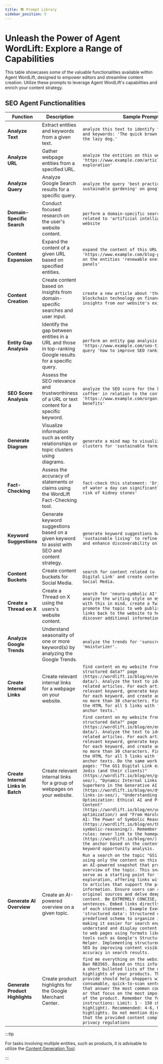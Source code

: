```yaml
---
title: 📚 Prompt Library
sidebar_position: 5
---
```


# Unleash the Power of Agent WordLift: Explore a Range of Capabilities

This table showcases some of the valuable functionalities available within Agent WordLift, designed to empower editors and streamline content creation. Utilize these prompts to leverage Agent WordLift's capabilities and enrich your content strategy.

## SEO Agent Functionalities

| Function | Description | Sample Prompt |
|----------|-------------|---------------|
| **Analyze Text** | Extract entities and keywords from a given text. | `analyze this text to identify the main entities and keywords: 'The quick brown fox jumps over the lazy dog.'` |
| **Analyze URL** | Gather webpage entities from a specified URL. | `analyze the entities on this webpage: 'https://www.example.com/article-about-space-exploration'` |
| **Analyze Query** | Analyze Google Search results for a specific query. | `analyze the query 'best practices for sustainable gardening' on google.co.uk` |
| **Domain-Specific Search** | Conduct focused research on the user's website content. | `perform a domain-specific search for articles related to 'artificial intelligence' on my website` |
| **Content Expansion** | Expand the content of a given URL based on specified entities. | `expand the content of this URL 'https://www.example.com/blog-post' by focusing on the entities 'renewable energy' and 'solar panels'` |
| **Content Creation** | Create content based on insights from domain-specific searches and user input. | `create a new article about 'the impact of blockchain technology on finance' using insights from our website's existing content'` |
| **Entity Gap Analysis** | Identify the gap between entities in a URL and those in top-ranking Google results for a specific query. | `perform an entity gap analysis for 'https://www.example.com/seo-tips' against the query 'how to improve SEO rankings'` |
| **SEO Score Analysis** | Assess the SEO relevance and trustworthiness of a URL or text content for a specific keyword. | `analyze the SEO score for the keyword 'organic coffee' in relation to the content on 'https://www.example.com/organic-coffee-benefits'` |
| **Generate Diagram** | Visualize information such as entity relationships or topic clusters using diagrams. | `generate a mind map to visualize the topic clusters for 'sustainable farming practices'` |
| **Fact-Checking** | Assess the accuracy of statements or claims using the WordLift Fact-Checking tool. | `fact-check this statement: 'Drinking two liters of water a day can significantly reduce the risk of kidney stones'` |
| **Keyword Suggestions** | Generate keyword suggestions based on a given keyword to assist with SEO and content strategy. | `generate keyword suggestions based on 'sustainable living' to refine content focus and enhance discoverability online'` |
| **Content Buckets** | Create content buckets for Social Media. | `search for content related to 'GS1', 'GS1 Digital Link' and create content buckets from Social Media.` |
| **Create a Thread on X** | Create a Thread on X using the users's website content. | `search for 'neuro-symbolic AI' and carefully analyze the writing style on my website and, with this in mind, create a Twitter thread to promote the topic to web publishers. Always add links back to the website to help users discover additional information.` |
| **Analyze Google Trends** | Understand seasonality of one or more keyword(s) by analyzing the Google Trends. | `analyze the trends for 'sunscreen' and 'moisturizer'.` |
| **Create Internal Links** | Create relevant internal links for a webpage on your website. | `find content on my website from the "What is structured data?" page (https://wordlift.io/blog/en/entity/structured-data/). Analyze the text to identify up to 5 related articles. For each article, determine a relevant keyword, generate keyword suggestions for each keyword, and create an anchor text of no more than 30 characters. Finally, compile the HTML for all 5 links with their respective anchor texts.'` |
| **Create Internal Links In Batch** | Create relevant internal links for a group of webpages on your website. | `find content on my website from the "What is structured data?" page (https://wordlift.io/blog/en/entity/structured-data/). Analyze the text to identify up to 5 related articles. For each article, determine a relevant keyword, generate keyword suggestions for each keyword, and create an anchor text of no more than 30 characters. Finally, compile the HTML for all 5 links with their respective anchor texts. Do the same work also for the pages: "The GS1 Digital Link explained for SEO Jedis (and their clients)" (https://wordlift.io/blog/en/gs1-digital-link-seo/), "Dynamic Internal Links in SEO: Your Superhero in the Generative AI Era" (https://wordlift.io/blog/en/dynamic-internal-links-in-seo/), "Understanding LLM Optimization: Ethical AI and Protecting Your Content" (https://wordlift.io/blog/en/understanding-llm-optimization/) and "From Harold Cohen to Modern AI: The Power of Symbolic Reasoning" (https://wordlift.io/blog/en/the-power-of-symbolic-reasoning/). Remember the following rules: never link to the homepage of the blog (https://wordlift.io/blog/en/) choose carefully the anchor based on the content relevancy and keyword opportunity analysis.` |
| **Generate AI Overview** | Create an AI-powered overview on a given topic. | `Run a search on the topic "GS1 Digital Link" using only the content on this website. Develop an AI-powered snapshot that provides a quick overview of the topic. This snapshot should serve as a starting point for further exploration, offering links with text anchors to articles that support the provided information. Ensure users can check the original sources and delve deeper into the content. Be EXTREMELY CONCISE, using only three sentences. Embed links directly in the key text of each statement. Example Execution for 'structured data': Structured data uses a predefined schema to organize information, making it easier for search engines to understand and display content. It can be added to web pages using formats like JSON-LD and tools such as Google's Structured Data Markup Helper. Implementing structured data enhances SEO by improving content visibility and accuracy in search results.` |
| **Generate Product Highlights** | Create product highlights for the Google Merchant Center. | `find me everything on the website on the Ray-Ban RB3565. Based on this information write me a short bulleted lists of the most relevant highlights of your products. The highlights you provide should help shoppers with easily consumable, quick-to-scan sentence fragments that answer the most common consumer questions or that focus on the most important attributes of the product. Remember the following instructions: Limit: 1 - 150 characters (per highlight). Recommended: 4-6, Minimum 2 highlights. Do not mention discounts. Ensure that the provided content complies with data privacy regulations` |                                                                                                                                                                                                        |


:::tip

For tasks involving multiple entities, such as products, it is advisable to utilize the [Content Generation Tool](/content-generation/).

:::